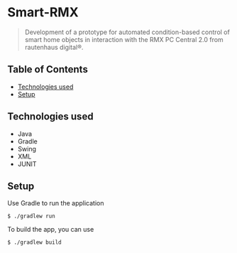 # Smart-RMX

>Development of a prototype for automated condition-based control of smart home objects in interaction with the RMX PC Central 2.0 from rautenhaus digital®.

## Table of Contents
* [Technologies used](#technologies-used)
* [Setup](#setup)

## Technologies used
- Java
- Gradle
- Swing
- XML
- JUNIT

## Setup
Use Gradle to run the application

`$ ./gradlew run`

To build the app, you can use

`$ ./gradlew build`
